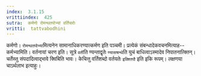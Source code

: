```yaml
---
index:  3.1.15
vrittiindex:  425
sutra:  कर्मणो रोमन्थतपोभ्यां वर्तिचरोः
vritti:  tattvabodhini 
---
```


कर्मणो। `रोमन्थतपोभ्या`मित्यनेन सामानाधिकरण्यात्कर्मण इति पञ्चमी। प्रत्येकं संबन्धादेकवचनमित्याह-- कर्मभ्यामिति। वर्तनायां चरण इति। सूत्रे `वर्ती`ति ण्यन्ताद्वृतेः `ण्यासश्रन्थे`ति युचं बाधित्वाऽस्मादेव निपातनात्क्तिन्। चर्तेस्तु संपदादित्वाद्भावे क्विबिति भावः। केचित्तु वर्तिशब्दो वर्तयतेः `इक्श्तिपौ` इति इकि रूपम्। लक्षणया चाऽर्थलाभ इत्याहुः।

